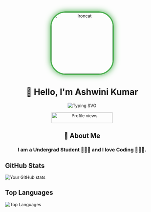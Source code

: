 <div align="center">
  <a href="https://github.com/ashwinikumar2003">
    <img src="https://cameronmcefee.com/img/work/the-octocat/ironcat.jpg" alt="Ironcat" width="200" height="200" style="border-radius: 50px; border: 4px solid #4CAF50; box-shadow: 0 0 20px #4CAF50;">
  </a>
</div>

<h1 align="center">👋 Hello, I'm Ashwini Kumar</h1>

<p align="center">
<img src="https://readme-typing-svg.herokuapp.com?font=Fira+Code&pause=1000&color=99ff00&center=true&vCenter=true&width=435&lines=Computer+Engineer;Full-Stack+Developer;Data+Analyst;ML+Engineer;" alt="Typing SVG" />
</p>

<p align="center">
  <img src="https://komarev.com/ghpvc/?username=ashwinikumar2003&color=blueviolet&style=flat-square&label=Profile+Views" alt="Profile views" width="200" height="35">
</p>

<h2 align="center">🚀 About Me</h2>

<h3 align="center">I am a Undergrad Student 🧑🏻‍🎓 and I love Coding 🧑🏻‍💻.</h3>

## GitHub Stats
![Your GitHub stats](https://github-readme-stats.vercel.app/api?username=ashwinikumar2003&show_icons=true&theme=radical)

## Top Languages
![Top Languages](https://github-readme-stats.vercel.app/api/top-langs/?username=ashwinikumar2003&layout=compact&theme=radical)

